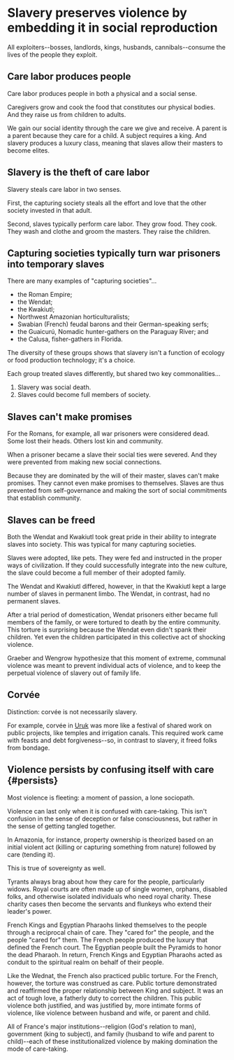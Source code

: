# Slavery preserves violence by embedding it in social reproduction

All exploiters--bosses, landlords, kings, husbands, cannibals--consume the lives of the people they exploit.

## Care labor produces people

Care labor produces people in both a physical and a social sense.

Caregivers grow and cook the food that constitutes our physical bodies.
And they raise us from children to adults.

We gain our social identity through the care we give and receive.
A parent is a parent because they care for a child.
A subject requires a king.
And slavery produces a luxury class, meaning that slaves allow their masters to become elites.

## Slavery is the theft of care labor

Slavery steals care labor in two senses.

First, the capturing society steals all the effort and love that the other society invested in that adult.

Second, slaves typically perform care labor.
They grow food.
They cook.
They wash and clothe and groom the masters.
They raise the children.

## Capturing societies typically turn war prisoners into temporary slaves

There are many examples of "capturing societies"...

- the Roman Empire;
- the Wendat;
- the Kwakiutl;
- Northwest Amazonian horticulturalists;
- Swabian (French) feudal barons and their German-speaking serfs;
- the Guaicurú, Nomadic hunter-gathers on the Paraguay River; and
- the Calusa, fisher-gathers in Florida.

The diversity of these groups shows that slavery isn't a function of ecology or food production technology; it's a choice.

Each group treated slaves differently, but shared two key commonalities...

1. Slavery was social death.
2. Slaves could become full members of society.

## Slaves can't make promises

For the Romans, for example, all war prisoners were considered dead.
Some lost their heads.
Others lost kin and community.

When a prisoner became a slave their social ties were severed.
And they were prevented from making new social connections.

Because they are dominated by the will of their master, slaves can't make promises.
They cannot even make promises to themselves.
Slaves are thus prevented from self-governance and making the sort of social commitments that establish community.

## Slaves can be freed

Both the Wendat and Kwakiutl took great pride in their ability to integrate slaves into society.
This was typical for many capturing societies.

Slaves were adopted, like pets.
They were fed and instructed in the proper ways of civilization.
If they could successfully integrate into the new culture, the slave could become a full member of their adopted family.

The Wendat and Kwakiutl differed, however, in that the Kwakiutl kept a large number of slaves in permanent limbo.
The Wendat, in contrast, had no permanent slaves.

After a trial period of domestication, Wendat prisoners either became full members of the family, or were tortured to death by the entire community.
This torture is surprising because the Wendat even didn't spank their children.
Yet even the children participated in this collective act of shocking violence.

Graeber and Wengrow hypothesize that this moment of extreme, communal violence was meant to prevent individual acts of violence, and to keep the perpetual violence of slavery out of family life.

## Corvée

Distinction: corvée is not necessarily slavery.

For example, corvée in [Uruk](uruk.md) was more like a festival of shared work on public projects, like temples and irrigation canals.
This required work came with feasts and debt forgiveness--so, in contrast to slavery, it freed folks from bondage.

## Violence persists by confusing itself with care {#persists}

Most violence is fleeting: a moment of passion, a lone sociopath.

Violence can last only when it is confused with care-taking.
This isn't confusion in the sense of deception or false consciousness, but rather in the sense of getting tangled together.

In Amazonia, for instance, property ownership is theorized based on an initial violent act (killing or capturing something from nature) followed by care (tending it).

This is true of sovereignty as well.

Tyrants always brag about how they care for the people, particularly widows.
Royal courts are often made up of single women, orphans, disabled folks, and otherwise isolated individuals who need royal charity.
These charity cases then become the servants and flunkeys who extend their leader's power.

French Kings and Egyptian Pharaohs linked themselves to the people through a reciprocal chain of care.
They "cared for" the people, and the people "cared for" them.
The French people produced the luxury that defined the French court.
The Egyptian people built the Pyramids to honor the dead Pharaoh.
In return, French Kings and Egyptian Pharaohs acted as conduit to the spiritual realm on behalf of their people.

Like the Wednat, the French also practiced public torture.
For the French, however, the torture was construed as care.
Public torture demonstrated and reaffirmed the proper relationship between King and subject.
It was an act of tough love, a fatherly duty to correct the children.
This public violence both justified, and was justified by, more intimate forms of violence, like violence between husband and wife, or parent and child.

All of France's major institutions--religion (God's relation to man), government (king to subject), and family (husband to wife and parent to child)--each of these institutionalized violence by making domination the mode of care-taking.
